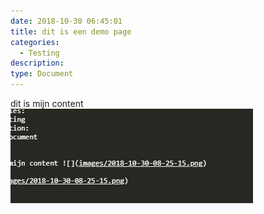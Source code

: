 ```yaml
---
date: 2018-10-30 06:45:01
title: dit is een demo page
categories:
  - Testing
description:
type: Document
---
```


dit is mijn content
![](/images/2018-10-30-08-32-41.png)